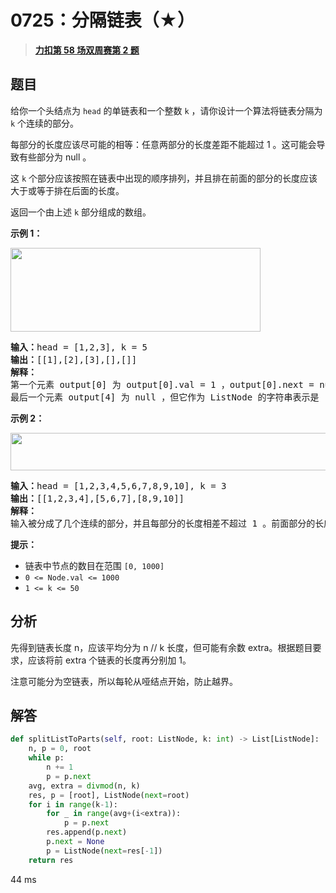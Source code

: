 # 0725：分隔链表（★）


> <u>**[力扣第 58 场双周赛第 2 题](https://leetcode.cn/problems/split-linked-list-in-parts/)**</u>

## 题目

<p>给你一个头结点为 <code>head</code> 的单链表和一个整数 <code>k</code> ，请你设计一个算法将链表分隔为 <code>k</code> 个连续的部分。</p>

<p>每部分的长度应该尽可能的相等：任意两部分的长度差距不能超过 1 。这可能会导致有些部分为 null 。</p>

<p>这 <code>k</code> 个部分应该按照在链表中出现的顺序排列，并且排在前面的部分的长度应该大于或等于排在后面的长度。</p>

<p>返回一个由上述 <code>k</code> 部分组成的数组。</p>


<p><strong>示例 1：</strong></p>
<img alt="" src="https://assets.leetcode.com/uploads/2021/06/13/split1-lc.jpg" style="width: 400px; height: 134px;" />
<pre>
<strong>输入：</strong>head = [1,2,3], k = 5
<strong>输出：</strong>[[1],[2],[3],[],[]]
<strong>解释：</strong>
第一个元素 output[0] 为 output[0].val = 1 ，output[0].next = null 。
最后一个元素 output[4] 为 null ，但它作为 ListNode 的字符串表示是 [] 。
</pre>

<p><strong>示例 2：</strong></p>
<img alt="" src="https://assets.leetcode.com/uploads/2021/06/13/split2-lc.jpg" style="width: 600px; height: 60px;" />
<pre>
<strong>输入：</strong>head = [1,2,3,4,5,6,7,8,9,10], k = 3
<strong>输出：</strong>[[1,2,3,4],[5,6,7],[8,9,10]]
<strong>解释：</strong>
输入被分成了几个连续的部分，并且每部分的长度相差不超过 1 。前面部分的长度大于等于后面部分的长度。
</pre>



<p><strong>提示：</strong></p>

<ul>
<li>链表中节点的数目在范围 <code>[0, 1000]</code></li>
<li><code>0 &lt;= Node.val &lt;= 1000</code></li>
<li><code>1 &lt;= k &lt;= 50</code></li>
</ul>


## 分析

先得到链表长度 n，应该平均分为 n // k 长度，但可能有余数 extra。根据题目要求，应该将前 extra 个链表的长度再分别加 1。

注意可能分为空链表，所以每轮从哑结点开始，防止越界。

## 解答

```python
def splitListToParts(self, root: ListNode, k: int) -> List[ListNode]:
	n, p = 0, root
	while p:
		n += 1
		p = p.next
	avg, extra = divmod(n, k)
	res, p = [root], ListNode(next=root)
	for i in range(k-1):
		for _ in range(avg+(i<extra)):
			p = p.next
		res.append(p.next)
		p.next = None
		p = ListNode(next=res[-1])
	return res
```
44 ms
